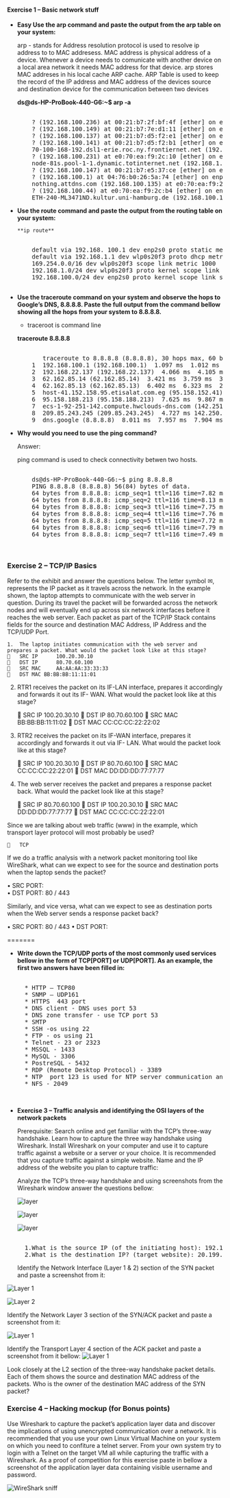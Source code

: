 #### Exercise 1 – Basic network stuff


* **Easy Use the arp command and paste the output from the arp table on your system:**
  
  arp  - stands for Address resolution protocol is used to resolve ip address to to MAC addresess. MAC address is physical address of a device. Whenever a device needs to comunicate with another device on a local area network it needs MAC address for that device. arp stores MAC addreses in his local cache ARP cache. ARP Table is used to keep the record of the IP address and MAC address of the devices source and destination device for the communication between two devices

    **ds@ds-HP-ProBook-440-G6:~$ arp -a**

    <pre>

      ? (192.168.100.236) at 00:21:b7:2f:bf:4f [ether] on enp2s0   
      ? (192.168.100.149) at 00:21:b7:7e:d1:11 [ether] on enp2s0   
      ? (192.168.100.137) at 00:21:b7:d5:f2:e1 [ether] on enp2s0   
      ? (192.168.100.141) at 00:21:b7:d5:f2:b1 [ether] on enp2s0   
      70-100-168-192.dsl1-erie.roc.ny.frontiernet.net (192.168.100.70) at 58:20:b1:4e:bc:23 [ether] on enp2s0 
      ? (192.168.100.231) at e0:70:ea:f9:2c:10 [ether] on enp2s0 
      node-81s.pool-1-1.dynamic.totinternet.net (192.168.1.1) at 00:1f:33:28:81:80 [ether] on wlp0s20f3 
      ? (192.168.100.147) at 00:21:b7:e5:37:ce [ether] on enp2s0 
      ? (192.168.100.1) at 04:76:b0:26:5a:74 [ether] on enp2s0 
      nothing.attdns.com (192.168.100.135) at e0:70:ea:f9:2c:5a [ether] on enp2s0 
      ? (192.168.100.44) at e0:70:ea:f9:2c:b4 [ether] on enp2s0 
      ETH-240-ML3471ND.kultur.uni-hamburg.de (192.168.100.134) at 00:21:b7:d5:f6:c6 [ether] on enp2s0 
</pre>

* **Use the route command and paste the output from the routing table on your system:** 

      **ip route**
    <pre>

      default via 192.168. 100.1 dev enp2s0 proto static metric 100 
      default via 192.168.1.1 dev wlp0s20f3 proto dhcp metric 600  
      169.254.0.0/16 dev wlp0s20f3 scope link metric 1000 
      192.168.1.0/24 dev wlp0s20f3 proto kernel scope link src 192.168.1.2 metric 600 
      192.168.100.0/24 dev enp2s0 proto kernel scope link src 192.168.100.33 metric 100
    
  </pre>

* **Use the traceroute command on your system and observe the hops to Google’s DNS, 8.8.8.8. Paste the full output from the command bellow showing all the hops from your system to 8.8.8.8.** 
  
  - traceroot is command line  <br />
 
  **traceroute 8.8.8.8** 

    <pre>

         traceroute to 8.8.8.8 (8.8.8.8), 30 hops max, 60 byte packets
      1  192.168.100.1 (192.168.100.1)  1.097 ms  1.012 ms  0.960 ms 
      2  192.168.22.137 (192.168.22.137)  4.066 ms  4.105 ms  4.790 ms
      3  62.162.85.14 (62.162.85.14)  3.421 ms  3.759 ms  3.746 ms  
      4  62.162.85.13 (62.162.85.13)  6.402 ms  6.323 ms  2.673 ms 
      5  host-41.152.158.95.etisalat.com.eg (95.158.152.41)  4.961 ms  4.911 ms * 
      6  95.158.188.213 (95.158.188.213)  7.625 ms  9.867 ms  10.643 ms  
      7  ecs-1-92-251-142.compute.hwclouds-dns.com (142.251.92.1)  5.136 ms bras-base-mtrlpq427bw-grc-26-65-92-251-142.dsl.bell.ca (142.251.92.65)  6.197 ms ecs-1-92-251-142.compute.hwclouds-dns.com (142.251.92.1)  7.173 ms 
      8  209.85.243.245 (209.85.243.245)  4.727 ms 142.250.60.187 (142.250.60.187)  8.121 ms 108.170.236.33 (108.170.236.33)  9.257 ms 
      9  dns.google (8.8.8.8)  8.011 ms  7.957 ms  7.904 ms  
  </pre>

* **Why would you need to use the ping command?** 
  
    Answer:

    ping command is used to check connectivity betwen two hosts. 

  <pre>

      ds@ds-HP-ProBook-440-G6:~$ ping 8.8.8.8
      PING 8.8.8.8 (8.8.8.8) 56(84) bytes of data.
      64 bytes from 8.8.8.8: icmp_seq=1 ttl=116 time=7.82 ms
      64 bytes from 8.8.8.8: icmp_seq=2 ttl=116 time=8.13 ms
      64 bytes from 8.8.8.8: icmp_seq=3 ttl=116 time=7.75 ms
      64 bytes from 8.8.8.8: icmp_seq=4 ttl=116 time=7.76 ms
      64 bytes from 8.8.8.8: icmp_seq=5 ttl=116 time=7.72 ms
      64 bytes from 8.8.8.8: icmp_seq=6 ttl=116 time=7.79 ms
      64 bytes from 8.8.8.8: icmp_seq=7 ttl=116 time=7.49 ms

  
  </pre>


### Exercise 2 – TCP/IP Basics 
Refer to the exhibit and answer the questions below. The letter symbol ✉, represents the IP packet as it travels across the network. In the example shown, the laptop attempts to communicate with the web server in question. During its travel the packet will be forwarded across the network nodes and will eventually end up across six network interfaces before it reaches the web server. Each packet as part of the TCP/IP Stack contains fields for the source and destination MAC Address, IP Address and the TCP/UDP Port.


    1.	The laptop initiates communication with the web server and prepares a packet. What would the packet look like at this stage?
    	SRC IP    	100.20.30.10
    	DST IP    	80.70.60.100	
    	SRC MAC    	AA:AA:AA:33:33:33
    	DST MAC	BB:BB:BB:11:11:01

2.	RTR1 receives the packet on its IF-LAN interface, prepares it accordingly and forwards it out its IF- WAN. What would the packet look like at this stage?

    	SRC IP		100.20.30.10
    	DST IP		80.70.60.100
    	SRC MAC	BB:BB:BB:11:11:02
    	DST MAC	CC:CC:CC:22:22:02

3.	RTR2 receives the packet on its IF-WAN interface, prepares it accordingly and forwards it out via IF- LAN. What would the packet look like at this stage?

    	SRC IP		100.20.30.10
    	DST IP		80.70.60.100
    	SRC MAC	CC:CC:CC:22:22:01
    	DST MAC	DD:DD:DD:77:77:77
      


4.	The web server receives the packet and prepares a response packet back. What would the packet look like at this stage?

    	SRC IP		80.70.60.100
    	DST IP		100.20.30.10
    	SRC MAC	DD:DD:DD:77:77:77
    	DST MAC	CC:CC:CC:22:22:01

Since we are talking about web traffic (www) in the example, which transport layer protocol will most probably be used?

    	TCP
 

If we do a traffic analysis with a network packet monitoring tool like WireShark, what can we expect to see for the source and destination ports when the laptop sends the packet?

  •	SRC PORT:	
  •	DST PORT:	80 / 443 

Similarly, and vice versa, what can we expect to see as destination ports when the Web server sends a response packet back?

  •	SRC PORT:	80 / 443
  •	DST PORT:	



=======
* **Write down the TCP/UDP ports of the most commonly used services bellow in the form of TCP[PORT] or UDP[PORT].  As an example, the first two answers have been filled in:** 

  <pre>

    * HTTP – TCP80 
    * SNMP – UDP161 
    * HTTPS  443 port
    * DNS client - DNS uses port 53
    * DNS zone transfer - use TCP port 53
    * SMTP 
    * SSH -os using 22
    * FTP - os using 21
    * Telnet - 23 or 2323
    * MSSQL - 1433
    * MySQL - 3306
    * PostreSQL - 5432
    * RDP (Remote Desktop Protocol) - 3389
    * NTP  port 123 is used for NTP server communication and NTP clients use port 1023
    * NFS - 2049


  </pre>

* **Exercise 3 – Traffic analysis and identifying the OSI layers of the network packets** 

    Prerequisite: Search online and get familiar with the TCP’s three-way handshake. Learn how to capture the three way handshake using Wireshark. Install Wireshark on your computer and use it to capture traffic against a website or a server or your choice. It is recommended that you capture traffic against a simple website.  Name and the IP address of the website you plan to capture traffic: 

    Analyze the TCP’s three-way handshake and using screenshots from the Wireshark window answer the questions bellow: 

   
    ![](./assets/images/3.png "layer")
        

    ![](./assets/images/4.png "layer")

    
    ![](./assets/images/5.png "layer")


  <pre>
    
    1.What is the source IP (of the initiating host): 192.168.100.33
    2.What is the destination IP? (target website): 20.199.120.182
  </pre>

  Identify the Network Interface (Layer 1 & 2) section of the SYN packet and paste a screenshot from it: 

   
![Layer 1](./assets/images/1.png "layer")
    

![Layer 2](./assets/images/2.png "layer")


Identify the Network Layer 3 section of the SYN/ACK packet and paste a screenshot from it:  

![Layer 1](./assets/images/6.png "layer")


Identify the Transport Layer 4 section of the ACK packet and paste a screenshot from it bellow: 
![Layer 1](./assets/images/1.png "layer")


Look closely at the L2 section of the three-way handshake packet details. Each of them shows the source and destination MAC address of the packets.  Who is the owner of the destination MAC address of the SYN packet?


### Exercise 4 – Hacking mockup (for Bonus points) 

Use Wireshark to capture the packet’s application layer data and discover the implications of using unencrypted communication over a network. It is recommended that you use your own Linux Virtual Machine on your system on which you need to confiture a telnet server. From your own system try to login with a Telnet on the target VM all while capturing the traffic with a Wireshark. As a proof of competition for this exercise paste in bellow a screenshot of the application layer data containing visible username and password. 

![WireShark sniff](./assets/images/net.png "")